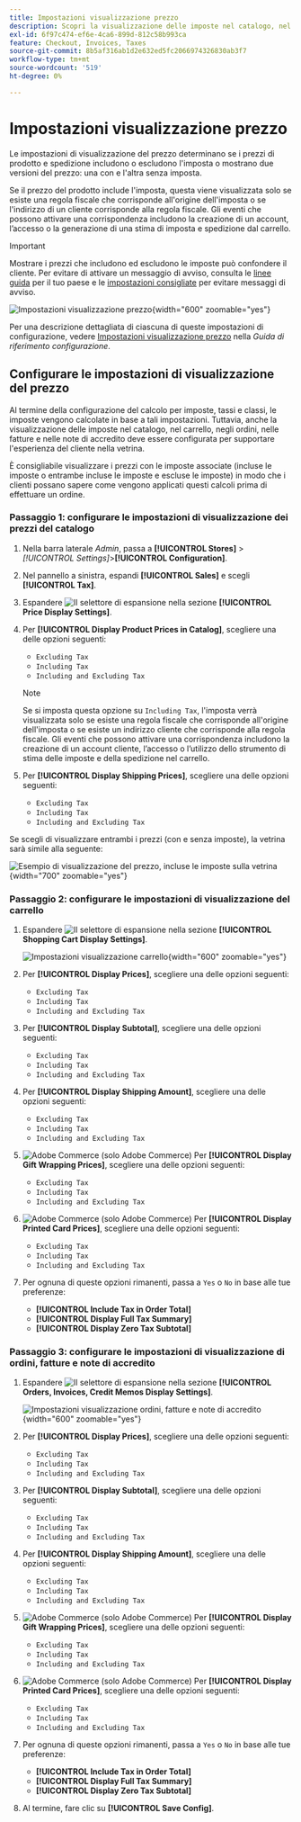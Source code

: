 ```yaml
---
title: Impostazioni visualizzazione prezzo
description: Scopri la visualizzazione delle imposte nel catalogo, nel carrello, negli ordini, nelle fatture e nelle note di credito che supportano l’esperienza di acquisto del cliente.
exl-id: 6f97c474-ef6e-4ca6-899d-812c58b993ca
feature: Checkout, Invoices, Taxes
source-git-commit: 8b5af316ab1d2e632ed5fc2066974326830ab3f7
workflow-type: tm+mt
source-wordcount: '519'
ht-degree: 0%

---
```


# Impostazioni visualizzazione prezzo

Le impostazioni di visualizzazione del prezzo determinano se i prezzi di prodotto e spedizione includono o escludono l&#39;imposta o mostrano due versioni del prezzo: una con e l&#39;altra senza imposta.

Se il prezzo del prodotto include l&#39;imposta, questa viene visualizzata solo se esiste una regola fiscale che corrisponde all&#39;origine dell&#39;imposta o se l&#39;indirizzo di un cliente corrisponde alla regola fiscale. Gli eventi che possono attivare una corrispondenza includono la creazione di un account, l’accesso o la generazione di una stima di imposta e spedizione dal carrello.

>[!IMPORTANT]
>
>Mostrare i prezzi che includono ed escludono le imposte può confondere il cliente. Per evitare di attivare un messaggio di avviso, consulta le [linee guida](international-tax-guidelines.md) per il tuo paese e le [impostazioni consigliate](taxes.md#warning-messages) per evitare messaggi di avviso.

![Impostazioni visualizzazione prezzo](../configuration-reference/sales/assets/tax-price-display-settings.png){width="600" zoomable="yes"}

Per una descrizione dettagliata di ciascuna di queste impostazioni di configurazione, vedere [Impostazioni visualizzazione prezzo](../configuration-reference/sales/tax.md#price-display-settings) nella _Guida di riferimento configurazione_.

## Configurare le impostazioni di visualizzazione del prezzo

Al termine della configurazione del calcolo per imposte, tassi e classi, le imposte vengono calcolate in base a tali impostazioni. Tuttavia, anche la visualizzazione delle imposte nel catalogo, nel carrello, negli ordini, nelle fatture e nelle note di accredito deve essere configurata per supportare l&#39;esperienza del cliente nella vetrina.

È consigliabile visualizzare i prezzi con le imposte associate (incluse le imposte o entrambe incluse le imposte e escluse le imposte) in modo che i clienti possano sapere come vengono applicati questi calcoli prima di effettuare un ordine.

### Passaggio 1: configurare le impostazioni di visualizzazione dei prezzi del catalogo

1. Nella barra laterale _Admin_, passa a **[!UICONTROL Stores]** > _[!UICONTROL Settings]_>**[!UICONTROL Configuration]**.

1. Nel pannello a sinistra, espandi **[!UICONTROL Sales]** e scegli **[!UICONTROL Tax]**.

1. Espandere ![Il selettore di espansione](../assets/icon-display-expand.png) nella sezione **[!UICONTROL Price Display Settings]**.

1. Per **[!UICONTROL Display Product Prices in Catalog]**, scegliere una delle opzioni seguenti:

   - `Excluding Tax`
   - `Including Tax`
   - `Including and Excluding Tax`

   >[!NOTE]
   >
   >Se si imposta questa opzione su `Including Tax`, l&#39;imposta verrà visualizzata solo se esiste una regola fiscale che corrisponde all&#39;origine dell&#39;imposta o se esiste un indirizzo cliente che corrisponde alla regola fiscale. Gli eventi che possono attivare una corrispondenza includono la creazione di un account cliente, l’accesso o l’utilizzo dello strumento di stima delle imposte e della spedizione nel carrello.

1. Per **[!UICONTROL Display Shipping Prices]**, scegliere una delle opzioni seguenti:

   - `Excluding Tax`
   - `Including Tax`
   - `Including and Excluding Tax`

Se scegli di visualizzare entrambi i prezzi (con e senza imposte), la vetrina sarà simile alla seguente:

![Esempio di visualizzazione del prezzo, incluse le imposte sulla vetrina](./assets/catalog-prices-tax.png){width="700" zoomable="yes"}

### Passaggio 2: configurare le impostazioni di visualizzazione del carrello

1. Espandere ![Il selettore di espansione](../assets/icon-display-expand.png) nella sezione **[!UICONTROL Shopping Cart Display Settings]**.

   ![Impostazioni visualizzazione carrello](../configuration-reference/sales/assets/tax-shopping-cart-display-settings.png){width="600" zoomable="yes"}

1. Per **[!UICONTROL Display Prices]**, scegliere una delle opzioni seguenti:

   - `Excluding Tax`
   - `Including Tax`
   - `Including and Excluding Tax`

1. Per **[!UICONTROL Display Subtotal]**, scegliere una delle opzioni seguenti:

   - `Excluding Tax`
   - `Including Tax`
   - `Including and Excluding Tax`

1. Per **[!UICONTROL Display Shipping Amount]**, scegliere una delle opzioni seguenti:

   - `Excluding Tax`
   - `Including Tax`
   - `Including and Excluding Tax`

1. ![Adobe Commerce](../assets/adobe-logo.svg) (solo Adobe Commerce) Per **[!UICONTROL Display Gift Wrapping Prices]**, scegliere una delle opzioni seguenti:

   - `Excluding Tax`
   - `Including Tax`
   - `Including and Excluding Tax`

1. ![Adobe Commerce](../assets/adobe-logo.svg) (solo Adobe Commerce) Per **[!UICONTROL Display Printed Card Prices]**, scegliere una delle opzioni seguenti:

   - `Excluding Tax`
   - `Including Tax`
   - `Including and Excluding Tax`

1. Per ognuna di queste opzioni rimanenti, passa a `Yes` o `No` in base alle tue preferenze:

   - **[!UICONTROL Include Tax in Order Total]**
   - **[!UICONTROL Display Full Tax Summary]**
   - **[!UICONTROL Display Zero Tax Subtotal]**

### Passaggio 3: configurare le impostazioni di visualizzazione di ordini, fatture e note di accredito

1. Espandere ![Il selettore di espansione](../assets/icon-display-expand.png) nella sezione **[!UICONTROL Orders, Invoices, Credit Memos Display Settings]**.

   ![Impostazioni visualizzazione ordini, fatture e note di accredito](../configuration-reference/sales/assets/tax-orders-invoices-credit-memos-display-settings.png){width="600" zoomable="yes"}

1. Per **[!UICONTROL Display Prices]**, scegliere una delle opzioni seguenti:

   - `Excluding Tax`
   - `Including Tax`
   - `Including and Excluding Tax`

1. Per **[!UICONTROL Display Subtotal]**, scegliere una delle opzioni seguenti:

   - `Excluding Tax`
   - `Including Tax`
   - `Including and Excluding Tax`

1. Per **[!UICONTROL Display Shipping Amount]**, scegliere una delle opzioni seguenti:

   - `Excluding Tax`
   - `Including Tax`
   - `Including and Excluding Tax`

1. ![Adobe Commerce](../assets/adobe-logo.svg) (solo Adobe Commerce) Per **[!UICONTROL Display Gift Wrapping Prices]**, scegliere una delle opzioni seguenti:

   - `Excluding Tax`
   - `Including Tax`
   - `Including and Excluding Tax`

1. ![Adobe Commerce](../assets/adobe-logo.svg) (solo Adobe Commerce) Per **[!UICONTROL Display Printed Card Prices]**, scegliere una delle opzioni seguenti:

   - `Excluding Tax`
   - `Including Tax`
   - `Including and Excluding Tax`

1. Per ognuna di queste opzioni rimanenti, passa a `Yes` o `No` in base alle tue preferenze:

   - **[!UICONTROL Include Tax in Order Total]**
   - **[!UICONTROL Display Full Tax Summary]**
   - **[!UICONTROL Display Zero Tax Subtotal]**

1. Al termine, fare clic su **[!UICONTROL Save Config]**.

